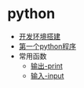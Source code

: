 # python

* [开发环境搭建](install.md)
* [第一个python程序](first_python.md)
* 常用函数
  * [输出-print](content/print.md)
  * [输入-input](content/input.md)
  